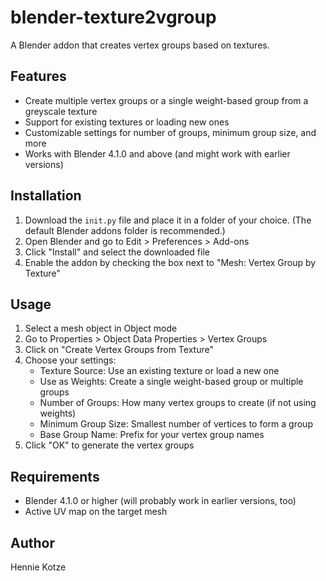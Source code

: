 # blender-texture2vgroup

A Blender addon that creates vertex groups based on textures.

## Features

- Create multiple vertex groups or a single weight-based group from a greyscale texture
- Support for existing textures or loading new ones
- Customizable settings for number of groups, minimum group size, and more
- Works with Blender 4.1.0 and above (and might work with earlier versions)

## Installation

1. Download the `init.py` file and place it in a folder of your choice. (The default Blender addons folder is recommended.)
2. Open Blender and go to Edit > Preferences > Add-ons
3. Click "Install" and select the downloaded file
4. Enable the addon by checking the box next to "Mesh: Vertex Group by Texture"

## Usage

1. Select a mesh object in Object mode
2. Go to Properties > Object Data Properties > Vertex Groups
3. Click on "Create Vertex Groups from Texture"
4. Choose your settings:
   - Texture Source: Use an existing texture or load a new one
   - Use as Weights: Create a single weight-based group or multiple groups
   - Number of Groups: How many vertex groups to create (if not using weights)
   - Minimum Group Size: Smallest number of vertices to form a group
   - Base Group Name: Prefix for your vertex group names
5. Click "OK" to generate the vertex groups

## Requirements

- Blender 4.1.0 or higher (will probably work in earlier versions, too)
- Active UV map on the target mesh

## Author

Hennie Kotze
